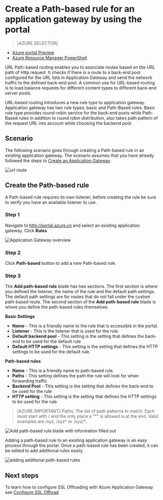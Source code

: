 <properties
    pageTitle="Create a Path-based rule for an application gateway by using the portal | Azure"
    description="Learn how to create a Path-based rule for an application gateway by using the portal"
    services="application-gateway"
    documentationcenter="na"
    author="georgewallace"
    manager="carmonm"
    editor=""
    tags="azure-resource-manager" />
<tags
    ms.assetid="87bd93bc-e1a6-45db-a226-555948f1feb7"
    ms.service="application-gateway"
    ms.devlang="na"
    ms.topic="article"
    ms.tgt_pltfrm="na"
    ms.workload="infrastructure-services"
    ms.date="11/16/2016"
    wacn.date=""
    ms.author="gwallace" />

# Create a Path-based rule for an application gateway by using the portal
> [AZURE.SELECTOR]
- [Azure portal Preview](/documentation/articles/application-gateway-create-url-route-portal/)
- [Azure Resource Manager PowerShell](/documentation/articles/application-gateway-create-url-route-arm-ps/)

URL Path-based routing enables you to associate routes based on the URL path of Http request. It checks if there is a route to a back-end pool configured for the URL lists in Application Gateway and send the network traffic to the defined back-end pool. A common use for URL-based routing is to load balance requests for different content types to different back-end server pools.

URL-based routing introduces a new rule type to application gateway. Application gateway has two rule types: basic and Path-Based rules. Basic rule type provides round-robin service for the back-end pools while Path-Based rules in addition to round robin distribution, also takes path pattern of the request URL into account while choosing the backend pool.

## Scenario

The following scenario goes through creating a Path-based rule in an existing application gateway.
The scenario assumes that you have already followed the steps to [Create an Application Gateway](/documentation/articles/application-gateway-create-gateway-portal/).

![url route][scenario]

## <a name="createrule"></a>Create the Path-based rule

A Path-based rule requires its own listener, before creating the rule be sure to verify you have an available listener to use.

### Step 1

Navigate to http://portal.azure.cn and select an existing application gateway. Click **Rules**

![Application Gateway overview][1]

### Step 2

Click **Path-based** button to add a new Path-based rule.

### Step 3

The **Add path-based rule** blade has two sections. The first section is where you defined the listener, the name of the rule and the default path settings. The default path settings are for routes that do not fall under the custom path-based route. 
The second section of the **Add path-based rule** blade is where you define the path-based rules themselves.

**Basic Settings**

* **Name** - This is a friendly name to the rule that is accessible in the portal.
* **Listener** - This is the listener that is used for the rule.
* **Default backend pool** - This setting is the setting that defines the back-end to be used for the default rule
* **Default HTTP settings** - This setting is the setting that defines the HTTP settings to be used for the default rule.

**Path-based rules**

* **Name** - This is a friendly name to path-based rule.
* **Paths** - This setting defines the path the rule will look for when forwarding traffic
* **Backend Pool** - This setting is the setting that defines the back-end to be used for the rule
* **HTTP setting** - This setting is the setting that defines the HTTP settings to be used for the rule.

> [AZURE.IMPORTANT]
> Paths: The list of path patterns to match. Each must start with / and the only place a "\*" is allowed is at the end. Valid examples are /xyz, /xyz* or /xyz/*.  
> 
> 

![Add path-based rule blade with information filled out][2]

Adding a path-based rule to an existing application gateway is an easy process through the portal. Once a path-based rule has been created, it can be edited to add additional rules easily. 

![adding additional path-based rules][3]

## Next steps

To learn how to configure SSL Offloading with Azure Application Gateway see [Configure SSL Offload](/documentation/articles/application-gateway-ssl-portal/)

[1]: ./media/application-gateway-create-url-route-portal/figure1.png
[2]: ./media/application-gateway-create-url-route-portal/figure2.png
[3]: ./media/application-gateway-create-url-route-portal/figure3.png
[scenario]: ./media/application-gateway-create-url-route-portal/scenario.png